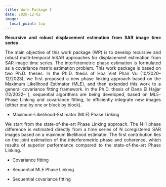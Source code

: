 ```yaml
---
title: Work Package I
date: 2020-12-02
image:
  focal_point: top
---
```


<style>
body {
text-align: justify}
</style>


<strong> Recursive and robust displacement estimation from SAR image time series </strong>

The main objective of this work package (WP) is to develop recursive and robust multi-temporal InSAR approaches for displacement estimation from SAR image time series. The interferometric phase estimation is formulated as a covariance matrix estimation problem. This work package is based on two Ph.D. theses. In the Ph.D. thesis of Hoa Viet Phan Vu (10/2020–12/2023), we first proposed a new phase linking approach based on the Maximum Likelihood Estimator (MLE), and then extended this work to a general covariance fitting framework. In the Ph.D. thesis of Dana El Hajjar (12/2022– ), sequential algorithms are being developed, based on MLE-Phase Linking and covariance fitting, to efficiently integrate new images (either one by one or block by block).

  - Maximum-Likelihood-Estimator (MLE) Phase Linking
 
We start from the state-of-the-art Phase Linking approach. The N-1 phase difference is estimated directly from a time series of N coregistered SAR images based on a maximum likelihood estimator. The first contribution lies on the joint estimation of the interferometric phase and coherence, which results of superior performance compared to the state-of-the-art Phase Linking.

  - Covariance fitting
 
  - Sequential MLE Phase Linking
 
  - Sequential covariance fitting
